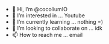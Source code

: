 - 👋 Hi, I’m @cocoliumIO
- 👀 I’m interested in ... Youtube
- 🌱 I’m currently learning ... nothing =)
- 💞️ I’m looking to collaborate on ...  idk
- 📫 How to reach me ... email

<!---
cocoliumIO/cocoliumIO is a ✨ special ✨ repository because its `README.md` (this file) appears on your GitHub profile.
You can click the Preview link to take a look at your changes.
--->
